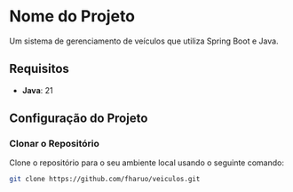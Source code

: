 # Nome do Projeto

Um sistema de gerenciamento de veículos que utiliza Spring Boot e Java.

## Requisitos

- **Java**: 21

## Configuração do Projeto

### Clonar o Repositório

Clone o repositório para o seu ambiente local usando o seguinte comando:

```bash
git clone https://github.com/fharuo/veiculos.git
